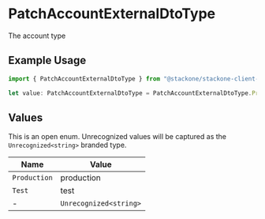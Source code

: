 # PatchAccountExternalDtoType

The account type

## Example Usage

```typescript
import { PatchAccountExternalDtoType } from "@stackone/stackone-client-ts/sdk/models/shared";

let value: PatchAccountExternalDtoType = PatchAccountExternalDtoType.Production;
```

## Values

This is an open enum. Unrecognized values will be captured as the `Unrecognized<string>` branded type.

| Name                   | Value                  |
| ---------------------- | ---------------------- |
| `Production`           | production             |
| `Test`                 | test                   |
| -                      | `Unrecognized<string>` |